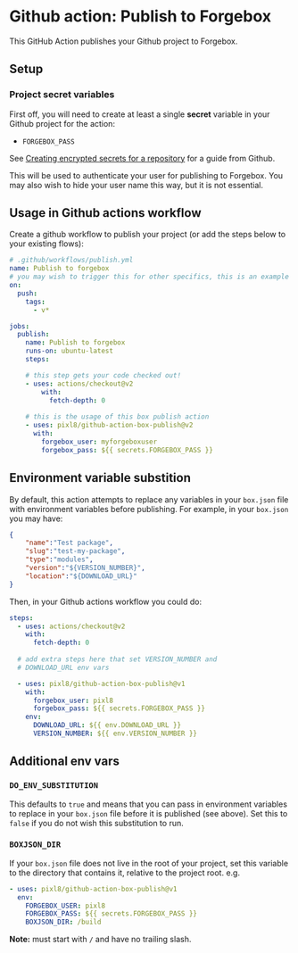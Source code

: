 # Github action: Publish to Forgebox

This GitHub Action publishes your Github project to Forgebox.

## Setup

### Project secret variables

First off, you will need to create at least a single **secret** variable in your Github project for the action:

* `FORGEBOX_PASS`

See [Creating encrypted secrets for a repository](https://docs.github.com/en/free-pro-team@latest/actions/reference/encrypted-secrets#creating-encrypted-secrets-for-a-repository) for a guide from Github.

This will be used to authenticate your user for publishing to Forgebox. You may also wish to hide your user name this way, but it is not essential.

## Usage in Github actions workflow

Create a github workflow to publish your project (or add the steps below to your existing flows):

```yml
# .github/workflows/publish.yml
name: Publish to forgebox
# you may wish to trigger this for other specifics, this is an example
on: 
  push:
    tags: 
      - v*

jobs:
  publish:
    name: Publish to forgebox
    runs-on: ubuntu-latest
    steps:

    # this step gets your code checked out!
    - uses: actions/checkout@v2
        with:
          fetch-depth: 0
    
    # this is the usage of this box publish action
    - uses: pixl8/github-action-box-publish@v2
      with:
      	forgebox_user: myforgeboxuser
      	forgebox_pass: ${{ secrets.FORGEBOX_PASS }}
```

## Environment variable substition

By default, this action attempts to replace any variables in your `box.json` file with environment variables before publishing. For example, in your `box.json` you may have:

```json
{
    "name":"Test package",
    "slug":"test-my-package",
    "type":"modules",
    "version":"${VERSION_NUMBER}",
    "location":"${DOWNLOAD_URL}"
}
```

Then, in your Github actions workflow you could do:

```yml
steps:
  - uses: actions/checkout@v2
    with:
      fetch-depth: 0
  
  # add extra steps here that set VERSION_NUMBER and 
  # DOWNLOAD_URL env vars

  - uses: pixl8/github-action-box-publish@v1
    with:
      forgebox_user: pixl8
      forgebox_pass: ${{ secrets.FORGEBOX_PASS }}
    env:
      DOWNLOAD_URL: ${{ env.DOWNLOAD_URL }}
      VERSION_NUMBER: ${{ env.VERSION_NUMBER }}
```

## Additional env vars

### `DO_ENV_SUBSTITUTION`

This defaults to `true` and means that you can pass in environment variables to replace in your `box.json` file before it is published (see above). Set this to `false` if you do not wish this substitution to run.

### `BOXJSON_DIR`

If your `box.json` file does not live in the root of your project, set this variable to the directory that contains it, relative to the project root. e.g.

```yml
- uses: pixl8/github-action-box-publish@v1
  env:
    FORGEBOX_USER: pixl8
    FORGEBOX_PASS: ${{ secrets.FORGEBOX_PASS }}
    BOXJSON_DIR: /build
```

**Note:** must start with `/` and have no trailing slash.
